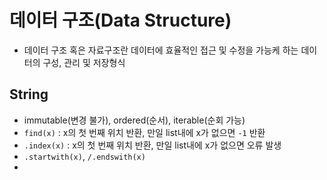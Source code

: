 # 데이터 구조(Data Structure)
- 데이터 구조 혹은 자료구조란 데이터에 효율적인 접근 및 수정을 가능케 하는 데이터의 구성, 관리 및 저장형식

## String
- immutable(변경 불가), ordered(순서), iterable(순회 가능)
- `find(x)` : x의 첫 번째 위치 반환, 만일 list내에 x가 없으면 `-1` 반환
- `.index(x)` : x의 첫 번째 위치 반환, 만일 list내에 x가 없으면 오류 발생
- `.startwith(x)`, `/.endswith(x)`
- 